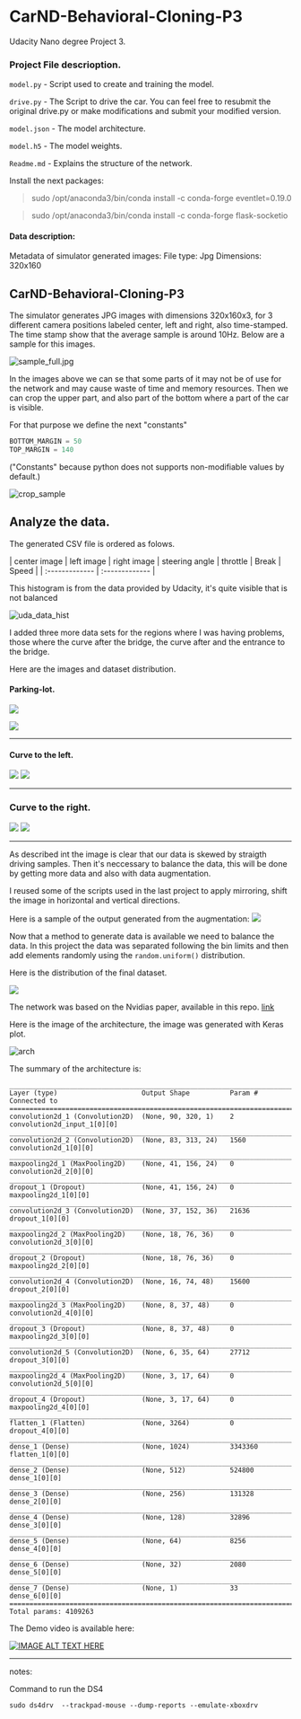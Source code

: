 # CarND-Behavioral-Cloning-P3
Udacity Nano degree Project 3.

### Project File descrioption.

`model.py` - Script used to create and training the model.

`drive.py` - The Script to drive the car. You can feel free to resubmit the original drive.py or make modifications and submit your modified version.

`model.json` - The model architecture.

`model.h5` - The model weights.

`Readme.md` - Explains the structure of the network.

Install the next packages:
> sudo /opt/anaconda3/bin/conda install -c conda-forge eventlet=0.19.0

> sudo /opt/anaconda3/bin/conda install -c conda-forge flask-socketio


#### Data description:

Metadata of simulator generated images:
File type: Jpg
Dimensions: 320x160

## CarND-Behavioral-Cloning-P3

The simulator generates JPG images with dimensions 320x160x3, for 3 different camera positions labeled center, left and right, also time-stamped. The time stamp show that the average sample is around 10Hz. Below are a sample for this images.

![sample_full.jpg](./imgs/sample_full.png)



In the images above we can se that some parts of it may not be of use for the network and may cause waste of time and memory resources. Then we can crop the upper part, and also part of the bottom where a part of the car is visible.

For that purpose we define the next "constants"

```python
BOTTOM_MARGIN = 50
TOP_MARGIN = 140
```
("Constants" because python does not supports non-modifiable values by default.)

![crop_sample](./imgs/crop_sample.png)  


## Analyze the data.

The generated CSV file is ordered as folows.

| center image | left image     | right image |  steering angle  |  throttle | Break | Speed |
| :------------- | :------------- |


This histogram is from the data provided by Udacity, it's quite visible that is not balanced


![uda_data_hist](./imgs/uda_data_hist.png)

I added three more data sets for the regions where I was having problems, those where the curve
after the bridge, the curve after and the entrance to the bridge.

Here are the images and dataset distribution.

#### Parking-lot.

![](./imgs/parkinglot.jpg)

![](./imgs/park_dist.png)
- - -

#### Curve to the left.
![](./imgs/left_recov.jpg)
![](./imgs/left_dist.png)

- - -
### Curve to the right.
![](./imgs/rgt_recov.jpg)
![](./imgs/rgt_dist.png)
- - -

As described int the image is clear that our data is skewed by straigth driving samples. Then it's neccessary to balance the data, this will be done by getting more data and also with data augmentation.

I reused some of the scripts used in the last project to apply mirroring, shift the image in horizontal and vertical directions.

Here is a sample of the output generated from the augmentation:
![](./imgs/augmented.png)

Now that a method to generate data is available we need to balance the data.
In this project the data was separated following the bin limits and then add elements randomly using the `random.uniform()` distribution.

Here is the distribution of the final dataset.

![](./imgs/final_dist.png)


The network was based on the Nvidias paper, available in this repo. [link](https://github.com/yhoazk/CarND-Behavioral-Cloning-P3/blob/master/end-to-end-dl-using-px.pdf)

Here is the image of the architecture, the image was generated with Keras plot.

![arch](./imgs/model.png)


The summary of the architecture is:
```
____________________________________________________________________________________________________
Layer (type)                     Output Shape          Param #     Connected to                     
====================================================================================================
convolution2d_1 (Convolution2D)  (None, 90, 320, 1)    2           convolution2d_input_1[0][0]      
____________________________________________________________________________________________________
convolution2d_2 (Convolution2D)  (None, 83, 313, 24)   1560        convolution2d_1[0][0]            
____________________________________________________________________________________________________
maxpooling2d_1 (MaxPooling2D)    (None, 41, 156, 24)   0           convolution2d_2[0][0]            
____________________________________________________________________________________________________
dropout_1 (Dropout)              (None, 41, 156, 24)   0           maxpooling2d_1[0][0]             
____________________________________________________________________________________________________
convolution2d_3 (Convolution2D)  (None, 37, 152, 36)   21636       dropout_1[0][0]                  
____________________________________________________________________________________________________
maxpooling2d_2 (MaxPooling2D)    (None, 18, 76, 36)    0           convolution2d_3[0][0]            
____________________________________________________________________________________________________
dropout_2 (Dropout)              (None, 18, 76, 36)    0           maxpooling2d_2[0][0]             
____________________________________________________________________________________________________
convolution2d_4 (Convolution2D)  (None, 16, 74, 48)    15600       dropout_2[0][0]                  
____________________________________________________________________________________________________
maxpooling2d_3 (MaxPooling2D)    (None, 8, 37, 48)     0           convolution2d_4[0][0]            
____________________________________________________________________________________________________
dropout_3 (Dropout)              (None, 8, 37, 48)     0           maxpooling2d_3[0][0]             
____________________________________________________________________________________________________
convolution2d_5 (Convolution2D)  (None, 6, 35, 64)     27712       dropout_3[0][0]                  
____________________________________________________________________________________________________
maxpooling2d_4 (MaxPooling2D)    (None, 3, 17, 64)     0           convolution2d_5[0][0]            
____________________________________________________________________________________________________
dropout_4 (Dropout)              (None, 3, 17, 64)     0           maxpooling2d_4[0][0]             
____________________________________________________________________________________________________
flatten_1 (Flatten)              (None, 3264)          0           dropout_4[0][0]                  
____________________________________________________________________________________________________
dense_1 (Dense)                  (None, 1024)          3343360     flatten_1[0][0]                  
____________________________________________________________________________________________________
dense_2 (Dense)                  (None, 512)           524800      dense_1[0][0]                    
____________________________________________________________________________________________________
dense_3 (Dense)                  (None, 256)           131328      dense_2[0][0]                    
____________________________________________________________________________________________________
dense_4 (Dense)                  (None, 128)           32896       dense_3[0][0]                    
____________________________________________________________________________________________________
dense_5 (Dense)                  (None, 64)            8256        dense_4[0][0]                    
____________________________________________________________________________________________________
dense_6 (Dense)                  (None, 32)            2080        dense_5[0][0]                    
____________________________________________________________________________________________________
dense_7 (Dense)                  (None, 1)             33          dense_6[0][0]                    
====================================================================================================
Total params: 4109263
```

The Demo video is available here:

[![IMAGE ALT TEXT HERE](https://img.youtube.com/vi/68aOj9OH0NU/0.jpg)](https://www.youtube.com/watch?v=68aOj9OH0NU)


 - - -
notes:

Command to run the DS4

```
sudo ds4drv  --trackpad-mouse --dump-reports --emulate-xboxdrv
```
